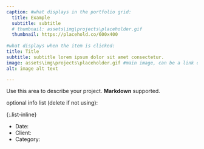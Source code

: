```yaml
---
caption: #what displays in the portfolio grid:
  title: Example
  subtitle: subtitle
  # thumbnail: assets\img\projects\placeholder.gif
  thumbnail: https://placehold.co/600x400
  
#what displays when the item is clicked:
title: Title
subtitle: subtitle lorem ipsum dolor sit amet consectetur.
image: assets\img\projects\placeholder.gif #main image, can be a link or a file in assets/img/portfolio
alt: image alt text

---
```

Use this area to describe your project. **Markdown** supported.

optional info list (delete if not using):

{:.list-inline} 
- Date: 
- Client: 
- Category: 

